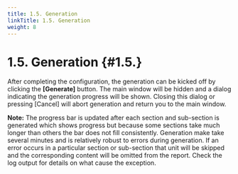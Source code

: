 ```yaml
---
title: 1.5. Generation
linkTitle: 1.5. Generation
weight: 8
---
```


1.5. Generation                                                                                                  {#1.5.}
========================================================================================================================
After completing the configuration, the generation can be kicked off by clicking the **[Generate]** button.  The main
window will be hidden and a dialog indicating the generation progress will be shown.  Closing this dialog or pressing
[Cancel] will abort generation and return you to the main window.

**Note:** The progress bar is updated after each section and sub-section is generated which shows progress but because
some sections take much longer than others the bar does not fill consistently.  Generation make take several minutes and
is relatively robust to errors during generation.  If an error occurs in a particular section or sub-section that unit
will be skipped and the corresponding content will be omitted from the report.  Check the log output for details on
what cause the exception.